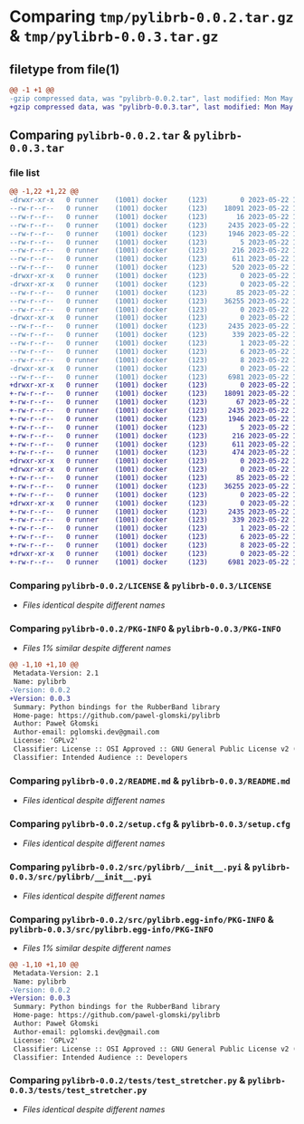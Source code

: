 # Comparing `tmp/pylibrb-0.0.2.tar.gz` & `tmp/pylibrb-0.0.3.tar.gz`

## filetype from file(1)

```diff
@@ -1 +1 @@
-gzip compressed data, was "pylibrb-0.0.2.tar", last modified: Mon May 22 10:38:03 2023, max compression
+gzip compressed data, was "pylibrb-0.0.3.tar", last modified: Mon May 22 14:28:52 2023, max compression
```

## Comparing `pylibrb-0.0.2.tar` & `pylibrb-0.0.3.tar`

### file list

```diff
@@ -1,22 +1,22 @@
-drwxr-xr-x   0 runner    (1001) docker     (123)        0 2023-05-22 10:38:03.837435 pylibrb-0.0.2/
--rw-r--r--   0 runner    (1001) docker     (123)    18091 2023-05-22 10:37:50.000000 pylibrb-0.0.2/LICENSE
--rw-r--r--   0 runner    (1001) docker     (123)       16 2023-05-22 10:37:50.000000 pylibrb-0.0.2/MANIFEST.in
--rw-r--r--   0 runner    (1001) docker     (123)     2435 2023-05-22 10:38:03.837435 pylibrb-0.0.2/PKG-INFO
--rw-r--r--   0 runner    (1001) docker     (123)     1946 2023-05-22 10:37:50.000000 pylibrb-0.0.2/README.md
--rw-r--r--   0 runner    (1001) docker     (123)        5 2023-05-22 10:37:50.000000 pylibrb-0.0.2/VERSION
--rw-r--r--   0 runner    (1001) docker     (123)      216 2023-05-22 10:37:50.000000 pylibrb-0.0.2/pyproject.toml
--rw-r--r--   0 runner    (1001) docker     (123)      611 2023-05-22 10:38:03.837435 pylibrb-0.0.2/setup.cfg
--rw-r--r--   0 runner    (1001) docker     (123)      520 2023-05-22 10:37:50.000000 pylibrb-0.0.2/setup.py
-drwxr-xr-x   0 runner    (1001) docker     (123)        0 2023-05-22 10:38:03.833435 pylibrb-0.0.2/src/
-drwxr-xr-x   0 runner    (1001) docker     (123)        0 2023-05-22 10:38:03.833435 pylibrb-0.0.2/src/pylibrb/
--rw-r--r--   0 runner    (1001) docker     (123)       85 2023-05-22 10:37:50.000000 pylibrb-0.0.2/src/pylibrb/__init__.py
--rw-r--r--   0 runner    (1001) docker     (123)    36255 2023-05-22 10:37:50.000000 pylibrb-0.0.2/src/pylibrb/__init__.pyi
--rw-r--r--   0 runner    (1001) docker     (123)        0 2023-05-22 10:37:50.000000 pylibrb-0.0.2/src/pylibrb/py.typed
-drwxr-xr-x   0 runner    (1001) docker     (123)        0 2023-05-22 10:38:03.837435 pylibrb-0.0.2/src/pylibrb.egg-info/
--rw-r--r--   0 runner    (1001) docker     (123)     2435 2023-05-22 10:38:03.000000 pylibrb-0.0.2/src/pylibrb.egg-info/PKG-INFO
--rw-r--r--   0 runner    (1001) docker     (123)      339 2023-05-22 10:38:03.000000 pylibrb-0.0.2/src/pylibrb.egg-info/SOURCES.txt
--rw-r--r--   0 runner    (1001) docker     (123)        1 2023-05-22 10:38:03.000000 pylibrb-0.0.2/src/pylibrb.egg-info/dependency_links.txt
--rw-r--r--   0 runner    (1001) docker     (123)        6 2023-05-22 10:38:03.000000 pylibrb-0.0.2/src/pylibrb.egg-info/requires.txt
--rw-r--r--   0 runner    (1001) docker     (123)        8 2023-05-22 10:38:03.000000 pylibrb-0.0.2/src/pylibrb.egg-info/top_level.txt
-drwxr-xr-x   0 runner    (1001) docker     (123)        0 2023-05-22 10:38:03.837435 pylibrb-0.0.2/tests/
--rw-r--r--   0 runner    (1001) docker     (123)     6981 2023-05-22 10:37:50.000000 pylibrb-0.0.2/tests/test_stretcher.py
+drwxr-xr-x   0 runner    (1001) docker     (123)        0 2023-05-22 14:28:52.854421 pylibrb-0.0.3/
+-rw-r--r--   0 runner    (1001) docker     (123)    18091 2023-05-22 14:28:36.000000 pylibrb-0.0.3/LICENSE
+-rw-r--r--   0 runner    (1001) docker     (123)       67 2023-05-22 14:28:36.000000 pylibrb-0.0.3/MANIFEST.in
+-rw-r--r--   0 runner    (1001) docker     (123)     2435 2023-05-22 14:28:52.854421 pylibrb-0.0.3/PKG-INFO
+-rw-r--r--   0 runner    (1001) docker     (123)     1946 2023-05-22 14:28:36.000000 pylibrb-0.0.3/README.md
+-rw-r--r--   0 runner    (1001) docker     (123)        5 2023-05-22 14:28:36.000000 pylibrb-0.0.3/VERSION
+-rw-r--r--   0 runner    (1001) docker     (123)      216 2023-05-22 14:28:36.000000 pylibrb-0.0.3/pyproject.toml
+-rw-r--r--   0 runner    (1001) docker     (123)      611 2023-05-22 14:28:52.854421 pylibrb-0.0.3/setup.cfg
+-rw-r--r--   0 runner    (1001) docker     (123)      474 2023-05-22 14:28:36.000000 pylibrb-0.0.3/setup.py
+drwxr-xr-x   0 runner    (1001) docker     (123)        0 2023-05-22 14:28:52.850421 pylibrb-0.0.3/src/
+drwxr-xr-x   0 runner    (1001) docker     (123)        0 2023-05-22 14:28:52.854421 pylibrb-0.0.3/src/pylibrb/
+-rw-r--r--   0 runner    (1001) docker     (123)       85 2023-05-22 14:28:36.000000 pylibrb-0.0.3/src/pylibrb/__init__.py
+-rw-r--r--   0 runner    (1001) docker     (123)    36255 2023-05-22 14:28:36.000000 pylibrb-0.0.3/src/pylibrb/__init__.pyi
+-rw-r--r--   0 runner    (1001) docker     (123)        0 2023-05-22 14:28:36.000000 pylibrb-0.0.3/src/pylibrb/py.typed
+drwxr-xr-x   0 runner    (1001) docker     (123)        0 2023-05-22 14:28:52.854421 pylibrb-0.0.3/src/pylibrb.egg-info/
+-rw-r--r--   0 runner    (1001) docker     (123)     2435 2023-05-22 14:28:52.000000 pylibrb-0.0.3/src/pylibrb.egg-info/PKG-INFO
+-rw-r--r--   0 runner    (1001) docker     (123)      339 2023-05-22 14:28:52.000000 pylibrb-0.0.3/src/pylibrb.egg-info/SOURCES.txt
+-rw-r--r--   0 runner    (1001) docker     (123)        1 2023-05-22 14:28:52.000000 pylibrb-0.0.3/src/pylibrb.egg-info/dependency_links.txt
+-rw-r--r--   0 runner    (1001) docker     (123)        6 2023-05-22 14:28:52.000000 pylibrb-0.0.3/src/pylibrb.egg-info/requires.txt
+-rw-r--r--   0 runner    (1001) docker     (123)        8 2023-05-22 14:28:52.000000 pylibrb-0.0.3/src/pylibrb.egg-info/top_level.txt
+drwxr-xr-x   0 runner    (1001) docker     (123)        0 2023-05-22 14:28:52.854421 pylibrb-0.0.3/tests/
+-rw-r--r--   0 runner    (1001) docker     (123)     6981 2023-05-22 14:28:36.000000 pylibrb-0.0.3/tests/test_stretcher.py
```

### Comparing `pylibrb-0.0.2/LICENSE` & `pylibrb-0.0.3/LICENSE`

 * *Files identical despite different names*

### Comparing `pylibrb-0.0.2/PKG-INFO` & `pylibrb-0.0.3/PKG-INFO`

 * *Files 1% similar despite different names*

```diff
@@ -1,10 +1,10 @@
 Metadata-Version: 2.1
 Name: pylibrb
-Version: 0.0.2
+Version: 0.0.3
 Summary: Python bindings for the RubberBand library
 Home-page: https://github.com/pawel-glomski/pylibrb
 Author: Paweł Głomski
 Author-email: pglomski.dev@gmail.com
 License: 'GPLv2'
 Classifier: License :: OSI Approved :: GNU General Public License v2 (GPLv2)
 Classifier: Intended Audience :: Developers
```

### Comparing `pylibrb-0.0.2/README.md` & `pylibrb-0.0.3/README.md`

 * *Files identical despite different names*

### Comparing `pylibrb-0.0.2/setup.cfg` & `pylibrb-0.0.3/setup.cfg`

 * *Files identical despite different names*

### Comparing `pylibrb-0.0.2/src/pylibrb/__init__.pyi` & `pylibrb-0.0.3/src/pylibrb/__init__.pyi`

 * *Files identical despite different names*

### Comparing `pylibrb-0.0.2/src/pylibrb.egg-info/PKG-INFO` & `pylibrb-0.0.3/src/pylibrb.egg-info/PKG-INFO`

 * *Files 1% similar despite different names*

```diff
@@ -1,10 +1,10 @@
 Metadata-Version: 2.1
 Name: pylibrb
-Version: 0.0.2
+Version: 0.0.3
 Summary: Python bindings for the RubberBand library
 Home-page: https://github.com/pawel-glomski/pylibrb
 Author: Paweł Głomski
 Author-email: pglomski.dev@gmail.com
 License: 'GPLv2'
 Classifier: License :: OSI Approved :: GNU General Public License v2 (GPLv2)
 Classifier: Intended Audience :: Developers
```

### Comparing `pylibrb-0.0.2/tests/test_stretcher.py` & `pylibrb-0.0.3/tests/test_stretcher.py`

 * *Files identical despite different names*

